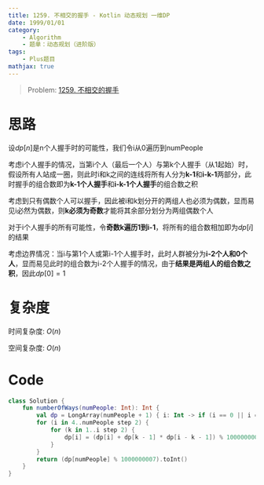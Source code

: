 ```yaml
---
title: 1259. 不相交的握手 - Kotlin 动态规划 一维DP
date: 1999/01/01
category: 
    - Algorithm
    - 题单：动态规划（进阶版）
tags:
    - Plus题目
mathjax: true
---
```

> Problem: [1259. 不相交的握手](https://leetcode.cn/problems/handshakes-that-dont-cross/description/)

# 思路
设$dp[n]$是n个人握手时的可能性，我们令i从0遍历到numPeople

考虑i个人握手的情况，当第i个人（最后一个人）与第k个人握手（从1起始）时，假设所有人站成一圈，则此时i和k之间的连线将所有人分为**k-1**和**i-k-1**两部分，此时握手的组合数即为**k-1个人握手**和**i-k-1个人握手**的组合数之积

考虑到只有偶数个人可以握手，因此被i和k划分开的两组人也必须为偶数，显而易见i必然为偶数，则**k必须为奇数**才能将其余部分划分为两组偶数个人

对于i个人握手的所有可能性，令**奇数k遍历1到i-1**，将所有的组合数相加即为$dp[i]$的结果

考虑边界情况：当i与第1个人或第i-1个人握手时，此时人群被分为**i-2个人和0个人**，显而易见此时的组合数为i-2个人握手的情况，由于**结果是两组人的组合数之积**，因此$dp[0]=1$



# 复杂度
时间复杂度:  $O(n)$

空间复杂度:  $O(n)$

# Code
```Kotlin
class Solution {
    fun numberOfWays(numPeople: Int): Int {
        val dp = LongArray(numPeople + 1) { i: Int -> if (i == 0 || i == 2) 1 else 0 }
        for (i in 4..numPeople step 2) {
            for (k in 1..i step 2) {
                dp[i] = (dp[i] + dp[k - 1] * dp[i - k - 1]) % 1000000007
            }
        }
        return (dp[numPeople] % 1000000007).toInt()
    }
}
```
